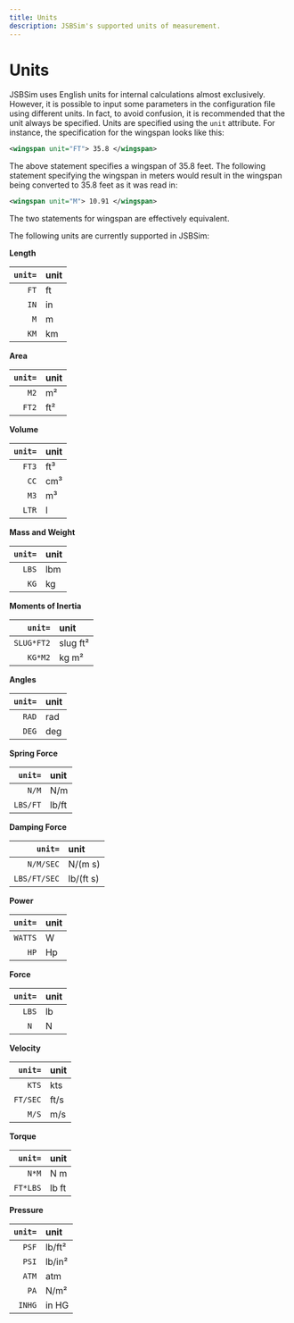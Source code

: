 ```yaml
---
title: Units
description: JSBSim's supported units of measurement.
---
```


# Units

JSBSim uses English units for internal calculations almost exclusively. However, it is possible to input some parameters in the configuration file using different units. In fact, to avoid confusion, it is recommended that the unit always be specified. Units are specified using the `unit` attribute. For instance, the specification for the wingspan looks like this:

```xml
<wingspan unit="FT"> 35.8 </wingspan>
```

The above statement specifies a wingspan of 35.8 feet. The following statement specifying the wingspan in meters would result in the wingspan being converted to 35.8 feet as it was read in:

```xml
<wingspan unit="M"> 10.91 </wingspan>
```

The two statements for wingspan are effectively equivalent.

The following units are currently supported in JSBSim:

**Length**

| `unit=`  | unit   |
| ---:     | :---   |
| `FT`     | ft     |
| `IN`     | in     |
| `M`      | m      |
| `KM`     | km     |

**Area**

| `unit=`  | unit   |
| ---:     | :---   |
| `M2`     | m²     |
| `FT2`    | ft²    |

**Volume**

| `unit=`  | unit   |
| ---:     | :---   |
| `FT3`    | ft³    |
| `CC`     | cm³    |
| `M3`     | m³     |
| `LTR`    | l      |

**Mass and Weight**

| `unit=`  | unit   |
| ---:     | :---   |
| `LBS`    | lbm    |
| `KG`     | kg     |

**Moments of Inertia**

| `unit=`    | unit   |
| ---:       | :---   |
| `SLUG*FT2` | slug ft² |
| `KG*M2`    | kg m²  |

**Angles**

| `unit=`    | unit   |
| ---:       | :---   |
| `RAD`      | rad    |
| `DEG`      | deg    |

**Spring Force**

| `unit=`    | unit   |
| ---:       | :---   |
| `N/M`      | N/m    |
| `LBS/FT`   | lb/ft  |

**Damping Force**

| `unit=`    | unit   |
| ---:       | :---   |
| `N/M/SEC`  | N/(m s) |
| `LBS/FT/SEC` | lb/(ft s) |

**Power**

| `unit=`    | unit   |
| ---:       | :---   |
| `WATTS`    | W      |
| `HP`       | Hp     |

**Force**

| `unit=`    | unit   |
| ---:       | :---   |
| `LBS`      | lb     |
| `N `       | N      |

**Velocity**

| `unit=`    | unit   |
| ---:       | :---   |
| `KTS`      | kts    |
| `FT/SEC`   | ft/s   |
| `M/S`      | m/s    |

**Torque**

| `unit=`    | unit   |
| ---:       | :---   |
| `N*M`      | N m    |
| `FT*LBS`   | lb ft  |

**Pressure**

| `unit=`    | unit   |
| ---:       | :---   |
| `PSF`      | lb/ft² |
| `PSI`      | lb/in² |
| `ATM`      | atm    |
| `PA`       | N/m²   |
| `INHG`     | in HG  |
